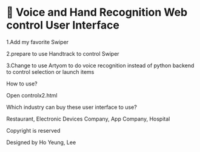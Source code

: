 :tophat: Voice and Hand Recognition Web control User Interface
=====

1.Add my favorite Swiper

2.prepare to use Handtrack to control Swiper

3.Change to use Artyom to do voice recognition instead of python backend to control selection or launch items


How to use?

Open controlx2.html

Which industry can buy these user interface to use?

Restaurant, Electronic Devices Company, App Company, Hospital

Copyright is reserved

Designed by Ho Yeung, Lee
